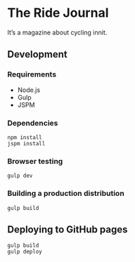 # The Ride Journal

It’s a magazine about cycling innit.

## Development

### Requirements

- Node.js
- Gulp
- JSPM

### Dependencies

```
npm install
jspm install
```

### Browser testing

```
gulp dev
```

### Building a production distribution

```
gulp build
```

## Deploying to GitHub pages

```
gulp build
gulp deploy
```
